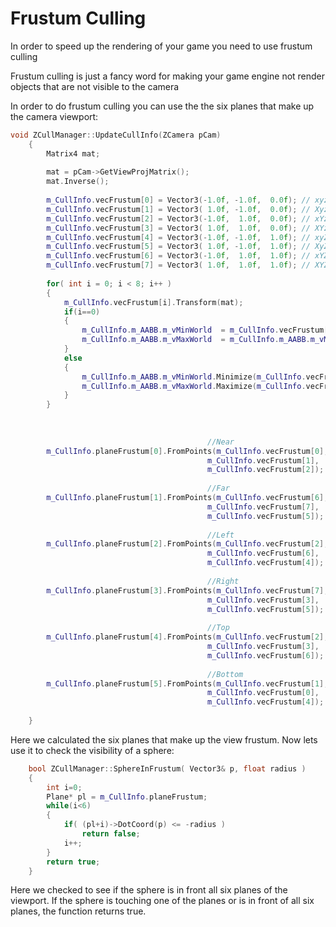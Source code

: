 # Frustum Culling


In order to speed up the rendering of your game you need to use frustum culling

Frustum culling is just a fancy word for making your game engine not render objects that are not visible to the camera

In order to do frustum culling you can use the the six planes that make up the camera viewport:

```cpp
void ZCullManager::UpdateCullInfo(ZCamera pCam)
    {
        Matrix4 mat;
 
        mat = pCam->GetViewProjMatrix();
        mat.Inverse();
 
        m_CullInfo.vecFrustum[0] = Vector3(-1.0f, -1.0f,  0.0f); // xyz
        m_CullInfo.vecFrustum[1] = Vector3( 1.0f, -1.0f,  0.0f); // Xyz
        m_CullInfo.vecFrustum[2] = Vector3(-1.0f,  1.0f,  0.0f); // xYz
        m_CullInfo.vecFrustum[3] = Vector3( 1.0f,  1.0f,  0.0f); // XYz
        m_CullInfo.vecFrustum[4] = Vector3(-1.0f, -1.0f,  1.0f); // xyZ
        m_CullInfo.vecFrustum[5] = Vector3( 1.0f, -1.0f,  1.0f); // XyZ
        m_CullInfo.vecFrustum[6] = Vector3(-1.0f,  1.0f,  1.0f); // xYZ
        m_CullInfo.vecFrustum[7] = Vector3( 1.0f,  1.0f,  1.0f); // XYZ
 
        for( int i = 0; i < 8; i++ )
        {
            m_CullInfo.vecFrustum[i].Transform(mat);
            if(i==0)
            {
                m_CullInfo.m_AABB.m_vMinWorld  = m_CullInfo.vecFrustum[i];
                m_CullInfo.m_AABB.m_vMaxWorld  = m_CullInfo.m_AABB.m_vMinWorld;
            }
            else
            {
                m_CullInfo.m_AABB.m_vMinWorld.Minimize(m_CullInfo.vecFrustum[i]);
                m_CullInfo.m_AABB.m_vMaxWorld.Maximize(m_CullInfo.vecFrustum[i]);
            }
        }
 
 
 
                                            //Near
        m_CullInfo.planeFrustum[0].FromPoints(m_CullInfo.vecFrustum[0],
                                            m_CullInfo.vecFrustum[1],
                                            m_CullInfo.vecFrustum[2]);
 
                                            //Far
        m_CullInfo.planeFrustum[1].FromPoints(m_CullInfo.vecFrustum[6],
                                            m_CullInfo.vecFrustum[7],
                                            m_CullInfo.vecFrustum[5]);
 
                                            //Left
        m_CullInfo.planeFrustum[2].FromPoints(m_CullInfo.vecFrustum[2],
                                            m_CullInfo.vecFrustum[6],
                                            m_CullInfo.vecFrustum[4]);
 
                                            //Right
        m_CullInfo.planeFrustum[3].FromPoints(m_CullInfo.vecFrustum[7],
                                            m_CullInfo.vecFrustum[3],
                                            m_CullInfo.vecFrustum[5]);
 
                                            //Top
        m_CullInfo.planeFrustum[4].FromPoints(m_CullInfo.vecFrustum[2],
                                            m_CullInfo.vecFrustum[3],
                                            m_CullInfo.vecFrustum[6]);
 
                                            //Bottom
        m_CullInfo.planeFrustum[5].FromPoints(m_CullInfo.vecFrustum[1],
                                            m_CullInfo.vecFrustum[0],
                                            m_CullInfo.vecFrustum[4]);
 
    }
```


Here we calculated the six planes that make up the view frustum. Now lets use it to check the visibility of a sphere:

```cpp
    bool ZCullManager::SphereInFrustum( Vector3& p, float radius )
    {
        int i=0;
        Plane* pl = m_CullInfo.planeFrustum;
        while(i<6)
        {
            if( (pl+i)->DotCoord(p) <= -radius )
                return false;
            i++;
        }
        return true;
    }
```

Here we checked to see if the sphere is in front all six planes of the viewport. If the sphere is touching one of the planes or is in front of all six planes, the function returns true.
